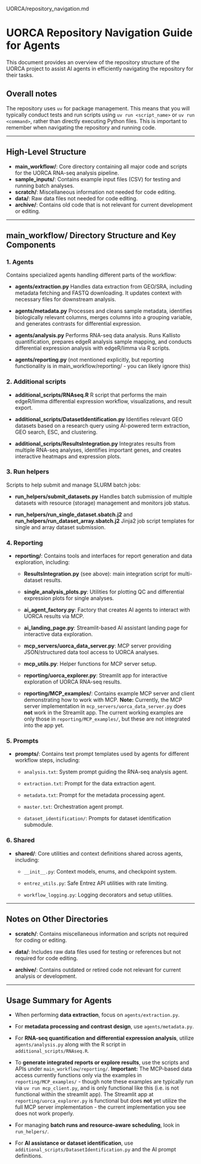 UORCA/repository_navigation.md
# UORCA Repository Navigation Guide for Agents

This document provides an overview of the repository structure of the UORCA project to assist AI agents in efficiently navigating the repository for their tasks.

## Overall notes

The repository uses `uv` for package management. This means that you will typically conduct tests and run scripts using `uv run <script_name>` or `uv run <command>`, rather than directly executing Python files. This is important to remember when navigating the repository and running code.

---

## High-Level Structure

- **main_workflow/**: Core directory containing all major code and scripts for the UORCA RNA-seq analysis pipeline.
- **sample_inputs/**: Contains example input files (CSV) for testing and running batch analyses.
- **scratch/**: Miscellaneous information not needed for code editing.
- **data/**: Raw data files not needed for code editing.
- **archive/**: Contains old code that is not relevant for current development or editing.

---

## main_workflow/ Directory Structure and Key Components

### 1. **Agents**

Contains specialized agents handling different parts of the workflow:

- **agents/extraction.py**
  Handles data extraction from GEO/SRA, including metadata fetching and FASTQ downloading. It updates context with necessary files for downstream analysis.

- **agents/metadata.py**
  Processes and cleans sample metadata, identifies biologically relevant columns, merges columns into a grouping variable, and generates contrasts for differential expression.

- **agents/analysis.py**
  Performs RNA-seq data analysis. Runs Kallisto quantification, prepares edgeR analysis sample mapping, and conducts differential expression analysis with edgeR/limma via R scripts.

- **agents/reporting.py** (not mentioned explicitly, but reporting functionality is in main_workflow/reporting/ - you can likely ignore this)

### 2. **Additional scripts**

- **additional_scripts/RNAseq.R**
  R script that performs the main edgeR/limma differential expression workflow, visualizations, and result export.

- **additional_scripts/DatasetIdentification.py**
  Identifies relevant GEO datasets based on a research query using AI-powered term extraction, GEO search, ESC, and clustering.

- **additional_scripts/ResultsIntegration.py**
  Integrates results from multiple RNA-seq analyses, identifies important genes, and creates interactive heatmaps and expression plots.

### 3. **Run helpers**

Scripts to help submit and manage SLURM batch jobs:

- **run_helpers/submit_datasets.py**
  Handles batch submission of multiple datasets with resource (storage) management and monitors job status.

- **run_helpers/run_single_dataset.sbatch.j2** and **run_helpers/run_dataset_array.sbatch.j2**
  Jinja2 job script templates for single and array dataset submission.

### 4. **Reporting**

- **reporting/**: Contains tools and interfaces for report generation and data exploration, including:

  - **ResultsIntegration.py** (see above): main integration script for multi-dataset results.

  - **single_analysis_plots.py**: Utilities for plotting QC and differential expression plots for single analyses.

  - **ai_agent_factory.py**: Factory that creates AI agents to interact with UORCA results via MCP.

  - **ai_landing_page.py**: Streamlit-based AI assistant landing page for interactive data exploration.

  - **mcp_servers/uorca_data_server.py**: MCP server providing JSON/structured data tool access to UORCA analyses.

  - **mcp_utils.py**: Helper functions for MCP server setup.

  - **reporting/uorca_explorer.py**: Streamlit app for interactive exploration of UORCA RNA-seq results.

  - **reporting/MCP_examples/**: Contains example MCP server and client demonstrating how to work with MCP.
    **Note:**
    Currently, the MCP server implementation in `mcp_servers/uorca_data_server.py` does **not** work in the Streamlit app.
    The current working examples are only those in `reporting/MCP_examples/`, but these are not integrated into the app yet.

### 5. **Prompts**

- **prompts/**: Contains text prompt templates used by agents for different workflow steps, including:

  - `analysis.txt`: System prompt guiding the RNA-seq analysis agent.

  - `extraction.txt`: Prompt for the data extraction agent.

  - `metadata.txt`: Prompt for the metadata processing agent.

  - `master.txt`: Orchestration agent prompt.

  - `dataset_identification/`: Prompts for dataset identification submodule.

### 6. **Shared**

- **shared/**: Core utilities and context definitions shared across agents, including:

  - `__init__.py`: Context models, enums, and checkpoint system.

  - `entrez_utils.py`: Safe Entrez API utilities with rate limiting.

  - `workflow_logging.py`: Logging decorators and setup utilities.

---

## Notes on Other Directories

- **scratch/**: Contains miscellaneous information and scripts not required for coding or editing.

- **data/**: Includes raw data files used for testing or references but not required for code editing.

- **archive/**: Contains outdated or retired code not relevant for current analysis or development.

---

## Usage Summary for Agents

- When performing **data extraction**, focus on `agents/extraction.py`.

- For **metadata processing and contrast design**, use `agents/metadata.py`.

- For **RNA-seq quantification and differential expression analysis**, utilize `agents/analysis.py` along with the R script in `additional_scripts/RNAseq.R`.

- To **generate integrated reports or explore results**, use the scripts and APIs under `main_workflow/reporting/`.
  **Important:** The MCP-based data access currently functions only via the examples in `reporting/MCP_examples/` - though note these examples are typically run via `uv run mcp_client.py`, and is only functional like this (i.e. is not functional within the streamlit app). The Streamlit app at `reporting/uorca_explorer.py` is functional but does **not** yet utilize the full MCP server implementation - the current implementation you see does not work properly.

- For managing **batch runs and resource-aware scheduling**, look in `run_helpers/`.

- For **AI assistance or dataset identification**, use `additional_scripts/DatasetIdentification.py` and the AI prompt definitions.
